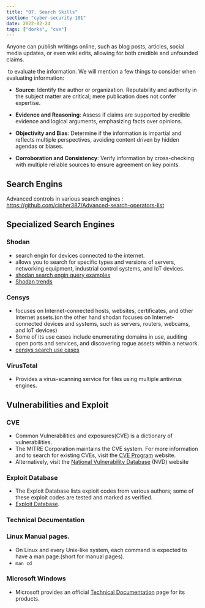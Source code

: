```yaml
---
title: "07. Search Skills"
section: "cyber-security-101"
date: 2022-02-24
tags: ["dorks", "cve"]
---
```


Anyone can publish writings online, such as blog posts, articles, social media updates, or even wiki edits, allowing for both credible and unfounded claims.

 to evaluate the information. We will mention a few things to consider when evaluating information:

- **Source**: Identify the author or organization. Reputability and authority in the subject matter are critical; mere publication does not confer expertise.

- **Evidence and Reasoning**: Assess if claims are supported by credible evidence and logical arguments, emphasizing facts over opinions.

- **Objectivity and Bias**: Determine if the information is impartial and reflects multiple perspectives, avoiding content driven by hidden agendas or biases.

- **Corroboration and Consistency**: Verify information by cross-checking with multiple reliable sources to ensure agreement on key points.

## Search Engins

Advanced controls in various search engines : https://github.com/cipher387/Advanced-search-operators-list

## Specialized Search Engines

### Shodan

- search engin for devices connected to the internet.
- allows you to search for specific types and versions of servers, networking equipment, industrial control systems, and IoT devices.
- [shodan search engin query examples](https://www.shodan.io/search/examples) 
- [Shodan trends](https://trends.shodan.io/) 

### Censys

- focuses on Internet-connected hosts, websites, certificates, and other Internet assets.(on the other hand shodan focuses on Internet-connected devices and systems, such as servers, routers, webcams, and IoT devices) 
- Some of its use cases include enumerating domains in use, auditing open ports and services, and discovering rogue assets within a network.
- [censys search use cases](https://support.censys.io/hc/en-us/articles/20720064229140-Censys-Search-Use-Cases) 

### VirusTotal

- Provides a virus-scanning service for files using multiple antivirus engines.

## Vulnerabilities and Exploit

### CVE

- Common Vulnerabilities and exposures(CVE) is a dictionary of vulnerabilities.
- The MITRE Corporation maintains the CVE system. For more information and to search for existing CVEs, visit the [CVE Program](https://www.cve.org/) website.
- Alternatively, visit the [National Vulnerability Database](https://nvd.nist.gov/) (NVD) website

### Exploit Database

- The Exploit Database lists exploit codes from various authors; some of these exploit codes are tested and marked as verified.
- [Exploit Database](https://www.exploit-db.com/).

### Technical Documentation

### Linux Manual pages.

- On Linux and every Unix-like system, each command is expected to have a man page.(short for manual pages).
- `man cd`

### Microsoft Windows

- Microsoft provides an official [Technical Documentation](https://learn.microsoft.com/) page for its products.